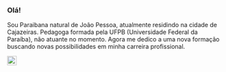 ### Olá!

Sou Paraibana natural de João Pessoa, atualmente residindo na cidade de Cajazeiras.
Pedagoga formada pela UFPB (Universidade Federal da Paraíba), não atuante no momento.
Agora me dedico a uma nova formação buscando novas possibilidades em minha carreira profissional.

<a target="_blank" href="https://www.linkedin.com/in/joercia-lacerda-b3a61a11b/">
  <img align="left" alt="LinkdeIN" width="22px" src="https://cdn.jsdelivr.net/npm/simple-icons@v3/icons/linkedin.svg" />
